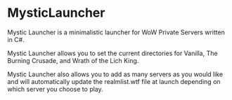 # MysticLauncher
Mystic Launcher is a minimalistic launcher for WoW Private Servers written in C#.

Mystic Launcher allows you to set the current directories for Vanilla, The Burning Crusade, and Wrath of the Lich King.

Mystic Launcher also allows you to add as many servers as you would like and will automatically update the realmlist.wtf file at launch depending on which server you choose to play.
